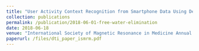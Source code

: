```yaml
---
title: "User Activity Context Recognition from Smartphone Data Using Deep Neural Networks"
collection: publications
permalink: /publication/2018-06-01-free-water-elimination
date: 2018-06-18
venue: "International Society of Magnetic Resonance in Medicine Annual Conference"
paperurl: /files/dti_paper_ismrm.pdf
---
```

